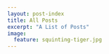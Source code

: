 ```yaml
---
layout: post-index
title: All Posts
excerpt: "A List of Posts"
image:
  feature: squinting-tiger.jpg
---
```

